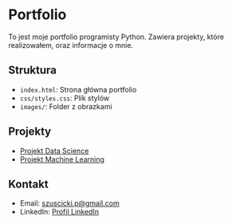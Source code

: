 # Portfolio

To jest moje portfolio programisty Python. Zawiera projekty, które realizowałem, oraz informacje o mnie.

## Struktura

- `index.html`: Strona główna portfolio
- `css/styles.css`: Plik stylów
- `images/`: Folder z obrazkami

## Projekty

- [Projekt Data Science](https://github.com/username/project-datascience)
- [Projekt Machine Learning](https://github.com/username/project-ml)

## Kontakt

- Email: [szuscicki.p@gmail.com](mailto:szuscicki.p@gmail.com)
- LinkedIn: [Profil LinkedIn](https://linkedin.com/in/username)
